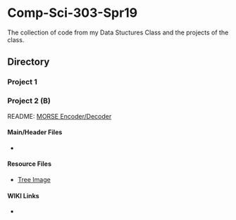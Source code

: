 # Comp-Sci-303-Spr19
The collection of code from my Data Stuctures Class and the projects of the class.

## Directory  

### Project 1  

### Project 2 (B)
README: [MORSE Encoder/Decoder](https://github.com/RedGrinGrumbler/Comp-Sci-303-Spr19/blob/master/Proj2_README.md "Project 2 README file")
#### Main/Header Files  
+ 
#### Resource Files  
+ [Tree Image](https://github.com/RedGrinGrumbler/Comp-Sci-303-Spr19/blob/master/Proj2_ResourceFile_TreeImg.png "Tree Image")
#### WIKI Links  
+ 
